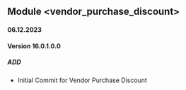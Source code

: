 ## Module <vendor_purchase_discount>

#### 06.12.2023
#### Version 16.0.1.0.0
##### ADD
- Initial Commit for Vendor Purchase Discount
